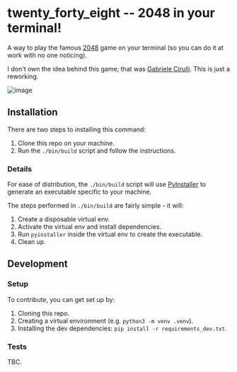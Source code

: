 # twenty_forty_eight -- 2048 in your terminal!

A way to play the famous [2048](https://play2048.co/) game on your terminal (so you can do it at work with no one noticing).

I don't own the idea behind this game; that was [Gabriele Cirulli](http://gabrielecirulli.com/). This is just a reworking.

![image](https://github.com/richcooper95/twenty_forty_eight/assets/58304039/5b550e12-a85f-48aa-b4d0-41ec06b4b249)

## Installation

There are two steps to installing this command:
  1. Clone this repo on your machine.
  2. Run the `./bin/build` script and follow the instructions.

### Details

For ease of distribution, the `./bin/build` script will use [PyInstaller](https://pyinstaller.org/en/stable/) to generate an executable specific to your machine.

The steps performed in `./bin/build` are fairly simple - it will:
  1. Create a disposable virtual env.
  2. Activate the virtual env and install dependencies.
  3. Run `pyinstaller` inside the virtual env to create the executable.
  4. Clean up.

## Development

### Setup

To contribute, you can get set up by:
  1. Cloning this repo.
  2. Creating a virtual environment (e.g. `python3 -m venv .venv`).
  3. Installing the dev dependencies: `pip install -r requirements_dev.txt`.

### Tests

TBC.
